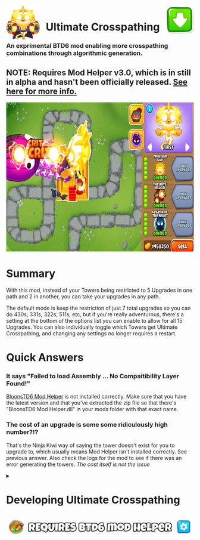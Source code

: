 <a href="https://github.com/doombubbles/ultimate-crosspathing/releases/latest/download/UltimateCrosspathing.dll">
    <img align="left" alt="Icon" height="90" src="Icon.png">
    <img align="right" alt="Download" height="75" src="https://raw.githubusercontent.com/gurrenm3/BTD-Mod-Helper/master/BloonsTD6%20Mod%20Helper/Resources/DownloadBtn.png">
</a>

<h1 align="center">Ultimate Crosspathing</h1>

### An exprimental BTD6 mod enabling more crosspathing combinations through algorithmic generation.

## NOTE: Requires Mod Helper v3.0, which is in still in alpha and hasn't been officially released. [See here for more info.](https://github.com/gurrenm3/BTD-Mod-Helper/wiki/Mod-Helper-3.0-Alpha)

<img alt="Screenshot" height="400" src="screenshot.png"/>

# Summary

With this mod, instead of your Towers being restricted to 5 Upgrades in one path and 2 in another, you can take your
upgrades in any path.

The default mode is keep the restriction of just 7 total upgrades so you can do 430s, 331s, 322s, 511s, etc, but if
you're really adventurous, there's a setting at the bottom of the options list you can enable to allow for all 15
Upgrades. You can also individually toggle which Towers get Ultimate Crosspathing, and changing any settings no longer
requires a restart.

# Quick Answers

### It says "Failed to load Assembly ... No Compaitibility Layer Found!"

[BloonsTD6 Mod Helper](https://github.com/gurrenm3/BTD-Mod-Helper/releases/latest) is not installed correctly. Make sure
that you have the latest version and that you've extracted the zip file so that there's "BloonsTD6 Mod Helper.dll" in
your mods folder with that exact name.

### The cost of an upgrade is some some ridiculously high number?!?

That's the Ninja Kiwi way of saying the tower doesn't exist for you to upgrade to, which usually means Mod Helper isn't
installed correctly. See previous answer. Also check the logs for the mod to see if there was an error generating the
towers. *The cost itself is not the issue*

<details><summary><h1>Developing Ultimate Crosspathing</h1></summary>

The two solution confiurations of Ultimate Crosspathing, *Debug* and *Release* build the mod in two different ways.

- *Debug* - For each Tower you have enabled in Settings, and to the number of upgrades you have set in the Settings, the corresponding crosspathings will be generated from scratch into the game. The Debug setting to "Export Tower Bytes" becomes available, and pressing it will update the TowerLoader classes and bytes for each tower in the source code.

- *Release* - Instead of generating, it loads in all towers based on what bytes have already been generated and included. The settings then merely determine In-Game crosspathing capability.

The work flow of fixing Ultimate Crosspathing after a new update goes something like:

1. Run the mod built on *Debug* mode with new version with just Dart Monkey enabled at 7 upgrades to see if there's any core generation breakage.

2. If successful, run again with all towers enabled at 7 Upgrades (takes a couple minutes) and attempt to export the bytes.

3. If successful, switch to *Release* mode and attempt loading in all the towers that've been generated.

4. If sucessful, attempt the final generation on *Debug* mode for all towers at 15 upgrades (takes 30+ minutes) and export the bytes.

5. If sucessesful, test the mod and the towers on *Release* mode to see if it's ready for the actual release.

If tower in-game functionality needs to be tested in *Debug* mode, enable the "Post-Merge while Generating" setting. Note that this needs to be off for any generation before the real release.

</details>


[![Requires BTD6 Mod Helper](https://raw.githubusercontent.com/gurrenm3/BTD-Mod-Helper/master/banner.png)](https://github.com/gurrenm3/BTD-Mod-Helper#readme)
